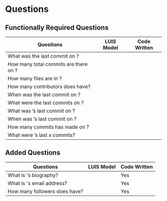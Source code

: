 # Questions

## Functionally Required Questions

|Questions											|LUIS Model	|Code Written	
|---------------------------------------------------|-----------|---------------
|What was the last commit on <repo>?				|			|
|How many total commits are there on <repo>?		|			|
|How many files are in <repo>?						|			|
|How many contributors does <repo> have?			|			|			
|When was the last commit on <repo>?				|			|
|What were the last <number> commits on <repo>?		|			|				
|What was <user>’s last commit on <repo>?			|			|
|When was <user>’s last commit on <repo>?			|			|
|How many commits has <user> made on <repo>?		|			|
|What were <user>’s last x commits?					|			|

## Added Questions

|Questions											|LUIS Model	|Code Written	
|---------------------------------------------------|-----------|---------------
|What is <user>'s biography?						|			| Yes
|What is <user>'s email address?					|			| Yes
|How many followers does <user> have?				|			| Yes